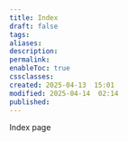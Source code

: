 ```yaml
---
title: Index
draft: false
tags: 
aliases: 
description: 
permalink: 
enableToc: true
cssclasses: 
created: 2025-04-13  15:01
modified: 2025-04-14  02:14
published: 
---
```

 
Index page